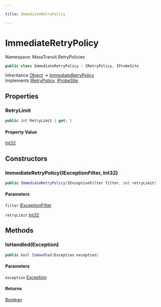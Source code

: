```yaml
---

title: ImmediateRetryPolicy

---
```


# ImmediateRetryPolicy

Namespace: MassTransit.RetryPolicies

```csharp
public class ImmediateRetryPolicy : IRetryPolicy, IProbeSite
```

Inheritance [Object](https://learn.microsoft.com/en-us/dotnet/api/system.object) → [ImmediateRetryPolicy](../masstransit-retrypolicies/immediateretrypolicy)<br/>
Implements [IRetryPolicy](../../masstransit-abstractions/masstransit/iretrypolicy), [IProbeSite](../../masstransit-abstractions/masstransit/iprobesite)

## Properties

### **RetryLimit**

```csharp
public int RetryLimit { get; }
```

#### Property Value

[Int32](https://learn.microsoft.com/en-us/dotnet/api/system.int32)<br/>

## Constructors

### **ImmediateRetryPolicy(IExceptionFilter, Int32)**

```csharp
public ImmediateRetryPolicy(IExceptionFilter filter, int retryLimit)
```

#### Parameters

`filter` [IExceptionFilter](../../masstransit-abstractions/masstransit/iexceptionfilter)<br/>

`retryLimit` [Int32](https://learn.microsoft.com/en-us/dotnet/api/system.int32)<br/>

## Methods

### **IsHandled(Exception)**

```csharp
public bool IsHandled(Exception exception)
```

#### Parameters

`exception` [Exception](https://learn.microsoft.com/en-us/dotnet/api/system.exception)<br/>

#### Returns

[Boolean](https://learn.microsoft.com/en-us/dotnet/api/system.boolean)<br/>
